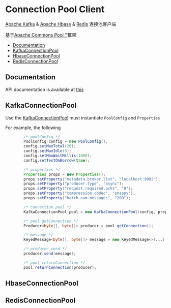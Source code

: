 Connection Pool Client
==============================
  [Apache Kafka](http://kafka.apache.org/) &amp; [Apache Hbase](http://hbase.apache.org/) &amp; [Redis](http://redis.io/) 连接池客户端
  
  基于[Apache Commons Pool ™](http://commons.apache.org/proper/commons-pool/)框架
  * [Documentation](#documentation)
  * [KafkaConnectionPool](#kafkaConnectionPool)
  * [HbaseConnectionPool](#hbaseConnectionPool)
  * [RedisConnectionPool](#redisConnectionPool)


## Documentation

API documentation is available at [this]()

## KafkaConnectionPool

Use the [KafkaConnectionPool](https://github.com/darkphoenixs/connection-pool-client/blob/master/src/main/java/org/darkphoenixs/pool/kafka/KafkaConnectionPool.java) must instantiate `PoolConfig` and `Properties`

For example, the following 
```java
		/* poolConfig */
		PoolConfig config = new PoolConfig();
		config.setMaxTotal(20);
		config.setMaxIdle(5);
		config.setMaxWaitMillis(1000);
		config.setTestOnBorrow(true);

		/* properties */
		Properties props = new Properties();
		props.setProperty("metadata.broker.list", "localhost:9092");
		props.setProperty("producer.type", "async");
		props.setProperty("request.required.acks", "0");
		props.setProperty("compression.codec", "snappy");
		props.setProperty("batch.num.messages", "200");

		/* connection pool */
		KafkaConnectionPool pool = new KafkaConnectionPool(config, props);

		/* pool getConnection */
		Producer<byte[], byte[]> producer = pool.getConnection();

		/* message */
		KeyedMessage<byte[], byte[]> message = new KeyedMessage<>(...);

		/* producer send */
		producer.send(message);

		/* pool returnConnection */
		pool.returnConnection(producer);
```
## HbaseConnectionPool

## RedisConnectionPool
